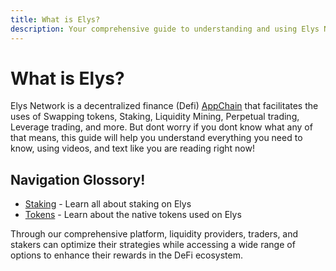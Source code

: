 ```yaml
---
title: What is Elys?
description: Your comprehensive guide to understanding and using Elys Network
---
```


# What is Elys?

Elys Network is a decentralized finance (Defi) [AppChain](en/999.concepts.md#appchain) that facilitates the uses of Swapping tokens, Staking, Liquidity Mining, Perpetual trading, Leverage trading, and more. But dont worry if you dont know what any of that means, this guide will help you understand everything you need to know, using videos, and text like you are reading right now!

## Navigation Glossory!
- [Staking](/en/staking.md) - Learn all about staking on Elys
- [Tokens](/en/tokens.md) - Learn about the native tokens used on Elys
  
Through our comprehensive platform, liquidity providers, traders, and stakers can optimize their strategies while accessing a wide range of options to enhance their rewards in the DeFi ecosystem.
